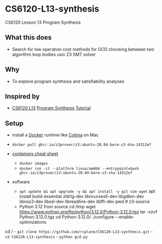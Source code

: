# CS6120-L13-synthesis
CS6120 Lesson 13 Program Synthesis

## What this does

- Search for low operation cost methods for GCD choosing between two algorithm loop bodies usin Z3 SMT solver

## Why

- To explore program synthesis and satisfiability analyses

## Inspired by

- [CS6120 L13](https://www.cs.cornell.edu/courses/cs6120/2023fa/lesson/13/) [Program Synthesis](https://www.cs.cornell.edu/~asampson/blog/minisynth.html) [Tutorial](https://github.com/sampsyo/minisynth)

## Setup

- install a [Docker](https://docs.docker.com/engine/install/) runtime like [Colima](https://github.com/abiosoft/colima) on Mac

- `docker pull ghcr.io/z3prover/z3:ubuntu-20.04-bare-z3-sha-14312ef`

- [containers cheat sheet](https://github.com/wsargent/docker-cheat-sheet#containers)
    - `docker images`
    - `docker run -it --platform linux/amd64 --entrypoint=bash ghcr.io/z3prover/z3:ubuntu-20.04-bare-z3-sha-14312ef`

- software
    - `apt update && apt upgrade -y && apt install -y git vim wget`
apt install build-essential zlib1g-dev libncurses5-dev libgdbm-dev libnss3-dev libssl-dev libreadline-dev libffi-dev
 pwd # z3-source
    - Python 3.12 from source
cd /tmp
wget https://www.python.org/ftp/python/3.12.0/Python-3.12.0.tgz
tar -xzvf Python-3.12.0.tgz
cd Python-3.12.0/
./configure --enable-optimizations


cd /
    - `git clone https://github.com/rcplane/CS6120-L13-synthesis.git`
    - `cd CS6120-L13-synthesis`
    - `python gcd.py`








